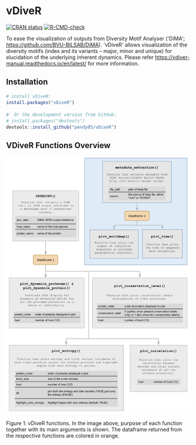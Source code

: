 # vDiveR

<!-- badges: start -->

[![CRAN status](https://www.r-pkg.org/badges/version/vDiveR)](https://CRAN.R-project.org/package=vDiveR)
[![R-CMD-check](https://github.com/pendy05/vDiveR/actions/workflows/R-CMD-check.yaml/badge.svg)](https://github.com/pendy05/vDiveR/actions/workflows/R-CMD-check.yaml)

<!-- badges: end -->

To ease the visualization of outputs from Diversity Motif Analyser ('DiMA';
<https://github.com/BVU-BILSAB/DiMA>). 'vDiveR' allows visualization of the diversity
motifs (index and its variants – major, minor and unique) for elucidation of
the underlying inherent dynamics. Please refer <https://vdiver-manual.readthedocs.io/en/latest/>
for more information.

## Installation

```r
# install vDiveR:
install.packages("vDiveR")

#  Or the development version from GitHub:
# install.packages("devtools")
devtools::install_github("pendy05/vDiveR")

```

## VDiveR Functions Overview

<p align="center">
<img src="man/figures/vdiver_overview_chart.png" alt="overview on vDiveR functions." height="700"/>
</p>
Figure 1: vDiveR functions. In the image above, purpose of each function together with its main arguments is shown. The dataframe returned from the respective functions are colored in orange.
